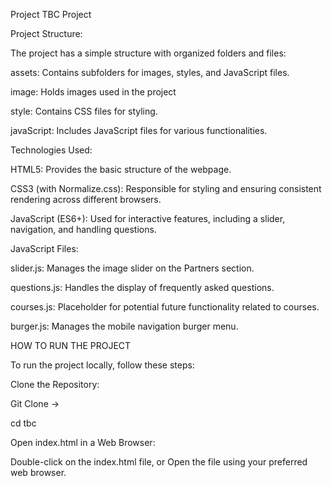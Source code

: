 Project TBC Project

Project Structure:

The project has a simple structure with organized folders and files:

assets: Contains subfolders for images, styles, and JavaScript files.

image: Holds images used in the project

style: Contains CSS files for styling.

javaScript: Includes JavaScript files for various functionalities.

Technologies Used:

HTML5: Provides the basic structure of the webpage.

CSS3 (with Normalize.css): Responsible for styling and ensuring consistent rendering across different browsers.

JavaScript (ES6+): Used for interactive features, including a slider, navigation, and handling questions.

JavaScript Files:

slider.js: Manages the image slider on the Partners section.

questions.js: Handles the display of frequently asked questions.

courses.js: Placeholder for potential future functionality related to courses.

burger.js: Manages the mobile navigation burger menu.

HOW TO RUN THE PROJECT

To run the project locally, follow these steps:

Clone the Repository:

Git Clone ->

cd tbc

Open index.html in a Web Browser:

Double-click on the index.html file, or Open the file using your preferred web browser.
